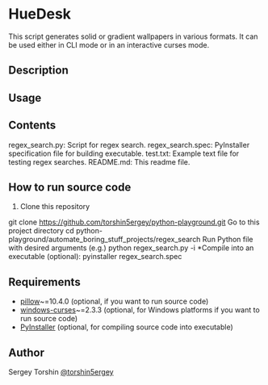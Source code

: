 # HueDesk

This script generates solid or gradient wallpapers in various formats.
It can be used either in CLI mode or in an interactive curses mode.

## Description



## Usage



## Contents

regex_search.py: Script for regex search.
regex_search.spec: PyInstaller specification file for building executable.
test.txt: Example text file for testing regex searches.
README.md: This readme file.

## How to run source code

1. Clone this repository

git clone https://github.com/torshin5ergey/python-playground.git
Go to this project directory
cd python-playground/automate_boring_stuff_projects/regex_search
Run Python file with desired arguments (e.g.)
python regex_search.py -i <pattern>
*Compile into an executable (optional):
pyinstaller regex_search.spec

## Requirements

- [pillow](https://pypi.org/project/pillow/)~=10.4.0 (optional, if you want to run source code)
- [windows-curses](https://pypi.org/project/windows-curses/)~=2.3.3 (optional, for Windows platforms if you want to run source code)
- [PyInstaller](https://pypi.org/project/pyinstaller/) (optional, for compiling source code into executable)

## Author

Sergey Torshin [@torshin5ergey](https://github.com/torshin5ergey)